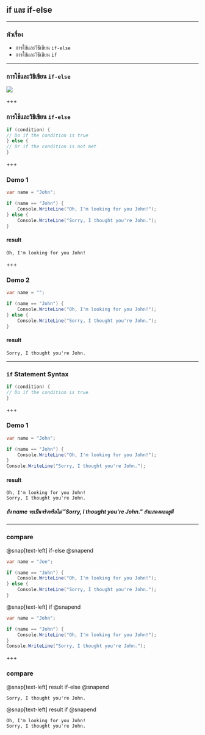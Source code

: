 ## if และ if-else

---

### หัวเรื่อง

- การใช้และวิธีเขียน `if-else`
- การใช้และวิธีเขียน `if`

---

### การใช้และวิธีเขียน `if-else`

![](https://scontent.fbkk12-1.fna.fbcdn.net/v/t1.15752-9/80509824_2382624285181242_6796320454932955136_n.png?_nc_cat=101&_nc_eui2=AeGH9zWFEw9rajFjxRkqedP3XPi-SBGOiOK-Y74sBSHBFV2WnXTgfBrjy7nkuTi7O1kDYq5JHMXSIH0ioIv1dNDlSCvoXaXnoLfCJNt8VaSeAA&_nc_oc=AQlA_cBv6PAf1KZzHdKCeEOZByqhJdo2uWQGw9F8l4xAhQyQFIOCTuEiDfAh-EYkfE8&_nc_ht=scontent.fbkk12-1.fna&oh=df7d5950f1ae31596f8fa88b208ff54e&oe=5E97EE32)

+++

### การใช้และวิธีเขียน `if-else`

```csharp
if (condition) {
// Do if the condition is true
} else {
// Or if the condition is not met
}
```

+++

### Demo 1

```csharp
var name = "John";

if (name == "John") {
	Console.WriteLine("Oh, I'm looking for you John!");
} else {
	Console.WriteLine("Sorry, I thought you're John.");
}
```

#### result

```text
Oh, I'm looking for you John!
```

+++

### Demo 2

```csharp
var name = "";

if (name == "John") {
	Console.WriteLine("Oh, I'm looking for you John!");
} else {
	Console.WriteLine("Sorry, I thought you're John.");
}
```

#### result

```text
Sorry, I thought you're John.
```

---

### `if` Statement Syntax

```csharp
if (condition) {
// Do if the condition is true
}
```

+++

### Demo 1

```csharp
var name = "John";

if (name == "John") {
	Console.WriteLine("Oh, I'm looking for you John!");
}
Console.WriteLine("Sorry, I thought you're John.");
```

#### result

```text
Oh, I'm looking for you John!
Sorry, I thought you're John.
```

##### ถึง name จะเป็นจริงหรือไม่ _"Sorry, I thought you're John."_ ยังแสดงผลอยู่ดี

---

### compare

@snap[text-left]
if-else
@snapend

```csharp
var name = "Joe";

if (name == "John") {
	Console.WriteLine("Oh, I'm looking for you John!");
} else {
	Console.WriteLine("Sorry, I thought you're John.");
}
```

@snap[text-left]
if
@snapend

```csharp
var name = "John";

if (name == "John") {
	Console.WriteLine("Oh, I'm looking for you John!");
}
Console.WriteLine("Sorry, I thought you're John.");
```

+++

### compare

@snap[text-left]
result if-else
@snapend

```text
Sorry, I thought you're John.
```

@snap[text-left]
result if
@snapend

```text
Oh, I'm looking for you John!
Sorry, I thought you're John.
```
